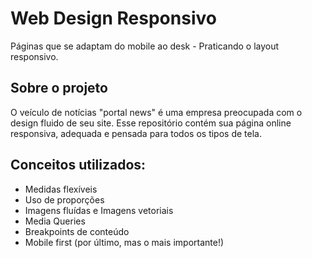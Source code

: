# Web Design Responsivo
Páginas que se adaptam do mobile ao desk - Praticando o layout responsivo.

## Sobre o projeto
O veículo de notícias "portal news" é uma empresa preocupada com o design fluido de seu site. Esse repositório contém sua página online responsiva, adequada e pensada para todos os tipos de tela.

## Conceitos utilizados:

* Medidas flexíveis
* Uso de proporções
* Imagens fluídas e Imagens vetoriais
* Media Queries
* Breakpoints de conteúdo
* Mobile first (por último, mas o mais importante!)
